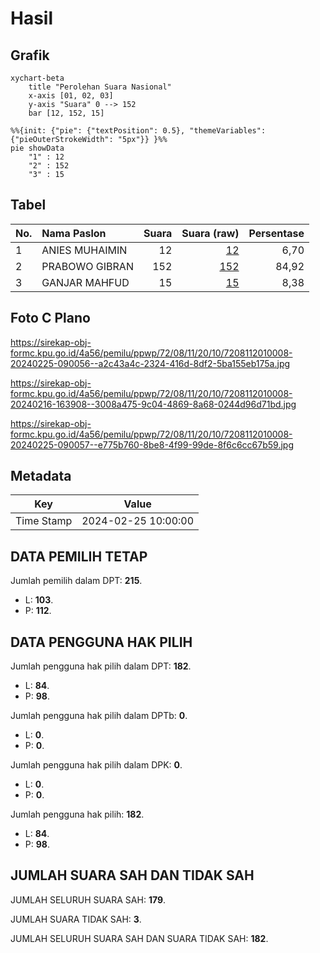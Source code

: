 # Hasil

## Grafik

```mermaid
xychart-beta
    title "Perolehan Suara Nasional"
    x-axis [01, 02, 03]
    y-axis "Suara" 0 --> 152
    bar [12, 152, 15]
```

```mermaid
%%{init: {"pie": {"textPosition": 0.5}, "themeVariables": {"pieOuterStrokeWidth": "5px"}} }%%
pie showData
    "1" : 12
    "2" : 152
    "3" : 15
```

## Tabel

| No. | Nama Paslon    | Suara | Suara (raw) | Persentase |
|:--- |:-------------- | -----:| -----------:| ----------:|
| 1   | ANIES MUHAIMIN | 12    | [12][p-1]   | 6,70       |
| 2   | PRABOWO GIBRAN | 152   | [152][p-2]  | 84,92      |
| 3   | GANJAR MAHFUD  | 15    | [15][p-3]   | 8,38       |


[p-1]: https://github.com/gigit-pemilu/pemilu-2024/blob/main/pilpres/hitung-suara/sub/72-sulawesi-tengah/sub/08-parigi-moutong/sub/11-parigi-selatan/sub/2010-dolago-padang/sub/008-tps/sub/paslon-1.txt
[p-2]: https://github.com/gigit-pemilu/pemilu-2024/blob/main/pilpres/hitung-suara/sub/72-sulawesi-tengah/sub/08-parigi-moutong/sub/11-parigi-selatan/sub/2010-dolago-padang/sub/008-tps/sub/paslon-2.txt
[p-3]: https://github.com/gigit-pemilu/pemilu-2024/blob/main/pilpres/hitung-suara/sub/72-sulawesi-tengah/sub/08-parigi-moutong/sub/11-parigi-selatan/sub/2010-dolago-padang/sub/008-tps/sub/paslon-3.txt

## Foto C Plano

https://sirekap-obj-formc.kpu.go.id/4a56/pemilu/ppwp/72/08/11/20/10/7208112010008-20240225-090056--a2c43a4c-2324-416d-8df2-5ba155eb175a.jpg

https://sirekap-obj-formc.kpu.go.id/4a56/pemilu/ppwp/72/08/11/20/10/7208112010008-20240216-163908--3008a475-9c04-4869-8a68-0244d96d71bd.jpg

https://sirekap-obj-formc.kpu.go.id/4a56/pemilu/ppwp/72/08/11/20/10/7208112010008-20240225-090057--e775b760-8be8-4f99-99de-8f6c6cc67b59.jpg


## Metadata

| Key        | Value               |
| ---------- | ------------------- |
| Time Stamp | 2024-02-25 10:00:00 |


## DATA PEMILIH TETAP

Jumlah pemilih dalam DPT: **215**.
 * L: **103**.
 * P: **112**.

## DATA PENGGUNA HAK PILIH

Jumlah pengguna hak pilih dalam DPT: **182**.
 * L: **84**.
 * P: **98**.

Jumlah pengguna hak pilih dalam DPTb: **0**.
 * L: **0**.
 * P: **0**.

Jumlah pengguna hak pilih dalam DPK: **0**.
 * L: **0**.
 * P: **0**.

Jumlah pengguna hak pilih: **182**.
 * L: **84**.
 * P: **98**.

## JUMLAH SUARA SAH DAN TIDAK SAH

JUMLAH SELURUH SUARA SAH: **179**.

JUMLAH SUARA TIDAK SAH: **3**.

JUMLAH SELURUH SUARA SAH DAN SUARA TIDAK SAH: **182**.


